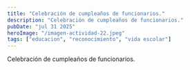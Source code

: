 ```yaml
---
title: "Celebración de cumpleaños de funcionarios."
description: "Celebración de cumpleaños de funcionarios."
pubDate: "jul 31 2025"
heroImage: "/imagen-actividad-22.jpeg"
tags: ["educacion", "reconocimiento", "vida escolar"]
---
```


Celebración de cumpleaños de funcionarios.